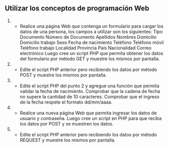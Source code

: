 ## Utilizar los conceptos de programación Web
1. - Realice una página Web que contenga un formulario para cargar los datos de una
persona, los campos a utilizar son los siguientes:
Tipo Documento
Número de Documento
Apellidos
Nombres
Domicilio
Domicilio trabajo
Sexo
Fecha de nacimiento
Teléfono
Teléfono móvil
Teléfono trabajo
Localidad
Provincia
País
Nacionalidad
Correo electrónico
Luego cree un script PHP que permita obtener los datos del formulario por método GET y
muestre los mismos por pantalla.
2. - Edite el script PHP anterior pero recibiendo los datos por método POST y muestre los
mismos por pantalla.
3. - Edite el script PHP del punto 2 y agregue una función que permita validar la fecha de
nacimiento. Comprobar que la cadena de fecha no supere la cantidad de 10 caracteres.
Comprobar que el ingreso de la fecha respete el formato dd/mm/aaaa.
4. - Realice una nueva página Web que permita ingresar los datos de usuario y
contraseña. Luego cree un script en PHP para que reciba los datos por POST y se muestren los
datos.
5. - Edite el script PHP anterior pero recibiendo los datos por método REQUEST y muestre
los mismos por pantalla.